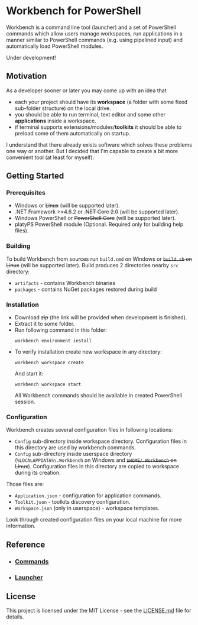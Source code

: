 # Workbench for PowerShell

Workbench is a command line tool (launcher) and a set of PowerShell commands which allow users manage workspaces, run applications in a manner similar to PowerShell commands (e.g. using pipelined input) and automatically load PowerShell modules.

Under development!

## Motivation

As a developer sooner or later you may come up with an idea that 
- each your project should have its **workspace** (a folder with some fixed sub-folder structure) on the local drive.
- you should be able to run terminal, text editor and some other **applications** inside a workspace.
- if terminal supports extensions/modules/**toolkits** it should be able to preload some of them automatically on startup.

I understand that there already exists software which solves these problems one way or another. But I decided that I'm capable to create a bit more convenient tool (at least for myself).


## Getting Started

### Prerequisites

- Windows or ~~Linux~~ (will be supported later).
- .NET Framework >=4.6.2 or ~~.NET Core 2.0~~ (will be supported later).
- Windows PowerShell or ~~PowerShell Core~~ (will be supported later).
- platyPS PowerShell module (Optional. Required only for building help files).

### Building

To build Workbench from sources run `build.cmd` on Windows or ~~`build.sh` on Linux~~ (will be supported later).
Build produces 2 directories nearby `src` directory:
- `artifacts` - contains Workbench binaries
- `packages` - contains NuGet packages restored during build

### Installation

- Download ~~zip~~ (the link will be provided when development is finished).
- Extract it to some folder.
- Run following command in this folder:
  ```
  workbench environment install
  ```
- To verify installation create new workspace in any directory:
  ```
  workbench workspace create
  ```
  And start it:
  ```
  workbench workspace start
  ```
  All Workbench commands should be available in created PowerShell session.

### Configuration

Workbench creates several configuration files in following locations:
- `Config` sub-directory inside workspace directory. Configuration files in this directory are used by workbench commands.
- `Config` sub-directory inside userspace directory (`%LOCALAPPDATA%\.Workbench` on Windows and ~~`$HOME/.Workbench` on Linux~~). Configuration files in this directory are copied to workspace during its creation.

Those files are:
- `Application.json` - configuration for application commands.
- `Toolkit.json` - toolkits discovery configuration.
- `Workspace.json` (only in userspace) - workspace templates. 

Look through created configuration files on your local machine for more information.

## Reference

 - ### [Commands](doc/Commands.md)

 - ### [Launcher](doc/Launcher.md)

## License

This project is licensed under the MIT License - see the [LICENSE.md](LICENSE.md) file for details.